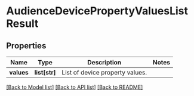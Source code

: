 # AudienceDevicePropertyValuesListResult

## Properties
Name | Type | Description | Notes
------------ | ------------- | ------------- | -------------
**values** | **list[str]** | List of device property values. | 

[[Back to Model list]](../README.md#documentation-for-models) [[Back to API list]](../README.md#documentation-for-api-endpoints) [[Back to README]](../README.md)

